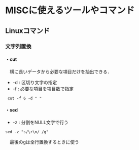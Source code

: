 # MISCに使えるツールやコマンド

## Linuxコマンド

### 文字列置換

#### ・cut
　横に長いデータから必要な項目だけを抽出できる．
* -d : 区切り文字の指定
* -f : 必要な項目を項目数で指定
~~~
 cut -f 6 -d " "
~~~

#### ・sed

* -z : 分割をNULL文字で行う
~~~
sed -z "s/\r\n/ /g"
~~~
　最後のgは全行置換するときに使う
